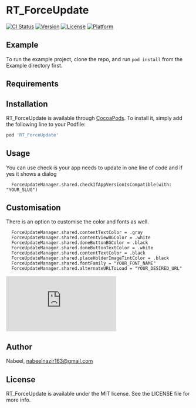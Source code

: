 # RT_ForceUpdate

[![CI Status](https://img.shields.io/travis/Nabeel/RT_ForceUpdate.svg?style=flat)](https://travis-ci.org/Nabeel/RT_ForceUpdate)
[![Version](https://img.shields.io/cocoapods/v/RT_ForceUpdate.svg?style=flat)](https://cocoapods.org/pods/RT_ForceUpdate)
[![License](https://img.shields.io/cocoapods/l/RT_ForceUpdate.svg?style=flat)](https://cocoapods.org/pods/RT_ForceUpdate)
[![Platform](https://img.shields.io/cocoapods/p/RT_ForceUpdate.svg?style=flat)](https://cocoapods.org/pods/RT_ForceUpdate)

## Example

To run the example project, clone the repo, and run `pod install` from the Example directory first.

## Requirements

## Installation

RT_ForceUpdate is available through [CocoaPods](https://cocoapods.org). To install
it, simply add the following line to your Podfile:

```ruby
pod 'RT_ForceUpdate'
```
## Usage

You can use check is your app needs to update in one line of code and if yes it shows a dialog

```
  ForceUpdateManager.shared.checkIfAppVersionIsCompatible(with: "YOUR_SLUG")
```

## Customisation

There is an option to customise the color and fonts as well.

``` 
  ForceUpdateManager.shared.contentTextColor = .gray
  ForceUpdateManager.shared.contentViewBGColor = .white
  ForceUpdateManager.shared.doneButtonBGColor = .black
  ForceUpdateManager.shared.doneButtonTextColor = .white
  ForceUpdateManager.shared.contentTextColor = .black
  ForceUpdateManager.shared.placeHolderImageTintColor = .black
  ForceUpdateManager.shared.fontFamily = "YOUR_FONT_NAME"
  ForceUpdateManager.shared.alternateURLToLoad = "YOUR_DESIRED_URL"

```

![Alt text](https://fv9-3.failiem.lv/thumb_show.php?i=f3acdh4my&view "Screenshot")

## Author

Nabeel, nabeelnazir163@gmail.com

## License

RT_ForceUpdate is available under the MIT license. See the LICENSE file for more info.
